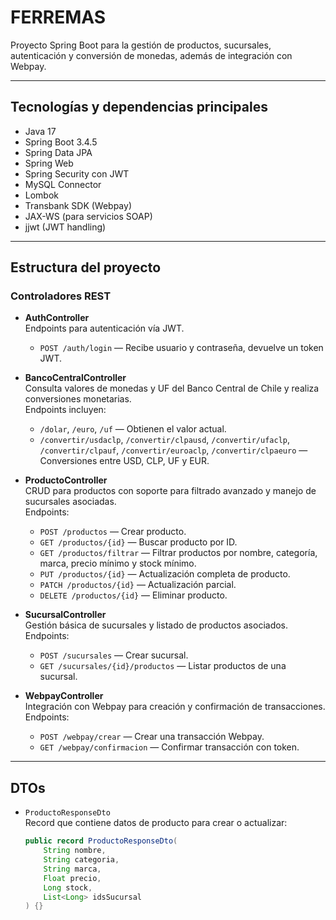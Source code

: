 # FERREMAS

Proyecto Spring Boot para la gestión de productos, sucursales, autenticación y conversión de monedas, además de integración con Webpay.

---

## Tecnologías y dependencias principales

- Java 17
- Spring Boot 3.4.5
- Spring Data JPA
- Spring Web
- Spring Security con JWT
- MySQL Connector
- Lombok
- Transbank SDK (Webpay)
- JAX-WS (para servicios SOAP)
- jjwt (JWT handling)

---

## Estructura del proyecto

### Controladores REST

- **AuthController**  
  Endpoints para autenticación vía JWT.
    - `POST /auth/login` — Recibe usuario y contraseña, devuelve un token JWT.

- **BancoCentralController**  
  Consulta valores de monedas y UF del Banco Central de Chile y realiza conversiones monetarias.  
  Endpoints incluyen:
    - `/dolar`, `/euro`, `/uf` — Obtienen el valor actual.
    - `/convertir/usdaclp`, `/convertir/clpausd`, `/convertir/ufaclp`, `/convertir/clpauf`, `/convertir/euroaclp`, `/convertir/clpaeuro` — Conversiones entre USD, CLP, UF y EUR.

- **ProductoController**  
  CRUD para productos con soporte para filtrado avanzado y manejo de sucursales asociadas.  
  Endpoints:
    - `POST /productos` — Crear producto.
    - `GET /productos/{id}` — Buscar producto por ID.
    - `GET /productos/filtrar` — Filtrar productos por nombre, categoría, marca, precio mínimo y stock mínimo.
    - `PUT /productos/{id}` — Actualización completa de producto.
    - `PATCH /productos/{id}` — Actualización parcial.
    - `DELETE /productos/{id}` — Eliminar producto.

- **SucursalController**  
  Gestión básica de sucursales y listado de productos asociados.  
  Endpoints:
    - `POST /sucursales` — Crear sucursal.
    - `GET /sucursales/{id}/productos` — Listar productos de una sucursal.

- **WebpayController**  
  Integración con Webpay para creación y confirmación de transacciones.  
  Endpoints:
    - `POST /webpay/crear` — Crear una transacción Webpay.
    - `GET /webpay/confirmacion` — Confirmar transacción con token.

---

## DTOs

- `ProductoResponseDto`  
  Record que contiene datos de producto para crear o actualizar:
  ```java
  public record ProductoResponseDto(
      String nombre,
      String categoria,
      String marca,
      Float precio,
      Long stock,
      List<Long> idsSucursal
  ) {}
